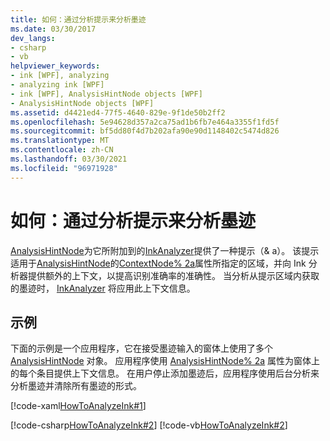 ```yaml
---
title: 如何：通过分析提示来分析墨迹
ms.date: 03/30/2017
dev_langs:
- csharp
- vb
helpviewer_keywords:
- ink [WPF], analyzing
- analyzing ink [WPF]
- ink [WPF], AnalysisHintNode objects [WPF]
- AnalysisHintNode objects [WPF]
ms.assetid: d4421ed4-77f5-4640-829e-9f1de50b2ff2
ms.openlocfilehash: 5e94628d357a2ca75ad1b6fb7e464a3355f1fd5f
ms.sourcegitcommit: bf5dd80f4d7b202afa90e90d1148402c5474d826
ms.translationtype: MT
ms.contentlocale: zh-CN
ms.lasthandoff: 03/30/2021
ms.locfileid: "96971928"
---
```

# <a name="how-to-analyze-ink-with-analysis-hints"></a>如何：通过分析提示来分析墨迹

[AnalysisHintNode](/previous-versions/dotnet/netframework-3.5/ms610344(v=vs.90))为它所附加到的[InkAnalyzer](/previous-versions/dotnet/netframework-3.5/ms616754(v=vs.90))提供了一种提示（& a）。  该提示适用于[AnalysisHintNode](/previous-versions/dotnet/netframework-3.5/ms610344(v=vs.90))的[ContextNode% 2a](/previous-versions/dotnet/netframework-3.5/ms594508(v=vs.90))属性所指定的区域，并向 Ink 分析器提供额外的上下文，以提高识别准确率的准确性。 当分析从提示区域内获取的墨迹时， [InkAnalyzer](/previous-versions/dotnet/netframework-3.5/ms616754(v=vs.90)) 将应用此上下文信息。  
  
## <a name="example"></a>示例  

 下面的示例是一个应用程序，它在接受墨迹输入的窗体上使用了多个 [AnalysisHintNode](/previous-versions/dotnet/netframework-3.5/ms610344(v=vs.90)) 对象。 应用程序使用 [AnalysisHintNode% 2a](/previous-versions/dotnet/netframework-3.5/ms594341(v=vs.90)) 属性为窗体上的每个条目提供上下文信息。  在用户停止添加墨迹后，应用程序使用后台分析来分析墨迹并清除所有墨迹的形式。  
  
 [!code-xaml[HowToAnalyzeInk#1](~/samples/snippets/csharp/VS_Snippets_Wpf/HowToAnalyzeInk/CSharp/FormAnalyzer.xaml#1)]  
  
 [!code-csharp[HowToAnalyzeInk#2](~/samples/snippets/csharp/VS_Snippets_Wpf/HowToAnalyzeInk/CSharp/FormAnalyzer.xaml.cs#2)]
 [!code-vb[HowToAnalyzeInk#2](~/samples/snippets/visualbasic/VS_Snippets_Wpf/HowToAnalyzeInk/VisualBasic/FormAnalyzer.xaml.vb#2)]
